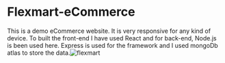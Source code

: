 # Flexmart-eCommerce

This is a demo eCommerce website.
It is very responsive for any kind of device.
To built the front-end I have used React and for back-end, Node.js is been used here. Express is used for the framework and I used mongoDb atlas to store the data.![flexmart](https://user-images.githubusercontent.com/70908938/145059739-bc056b1e-9c81-4fa1-8fe7-bebca301642d.png)
